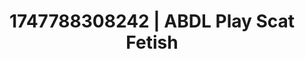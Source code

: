 ---
categories:
- Fantasy surrender
- Latex & lace
- Cyberpunk intimacy
- Pov blowjob
- Titty fuck
image: /assets/images/1747788308242.jpg
layout: post
seo:
  description: Featured content with artistic ABDL Play, Scat Fetish. HD images available.
  keywords: ABDL Play, Scat Fetish
  og_image: /assets/images/1747788308242.jpg
  schema_type: VisualArtwork
tags:
- ABDL Play
- '#1747788308242'
- Scat Fetish
title: 1747788308242 | ABDL Play Scat Fetish
---
